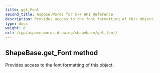 ```yaml
---
title: get_Font
second_title: Aspose.Words for C++ API Reference
description: Provides access to the font formatting of this object. 
type: docs
weight: 0
url: /cpp/aspose.words.drawing/shapebase/get_font/
---
```

## ShapeBase.get_Font method


Provides access to the font formatting of this object.


